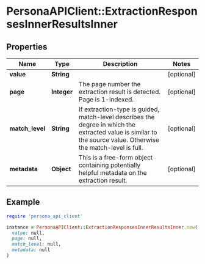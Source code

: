 # PersonaAPIClient::ExtractionResponsesInnerResultsInner

## Properties

| Name | Type | Description | Notes |
| ---- | ---- | ----------- | ----- |
| **value** | **String** |  | [optional] |
| **page** | **Integer** | The page number the extraction result is detected. Page is 1-indexed. | [optional] |
| **match_level** | **String** | If extraction-type is guided, match-level describes the degree in which the extracted value is similar to the source value. Otherwise the match-level is full. | [optional] |
| **metadata** | **Object** | This is a free-form object containing potentially helpful metadata on the extraction result. | [optional] |

## Example

```ruby
require 'persona_api_client'

instance = PersonaAPIClient::ExtractionResponsesInnerResultsInner.new(
  value: null,
  page: null,
  match_level: null,
  metadata: null
)
```

